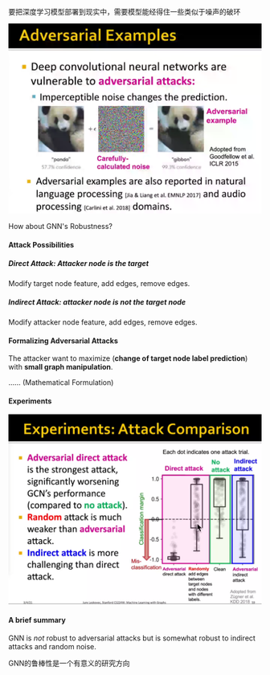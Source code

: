 要把深度学习模型部署到现实中，需要模型能经得住一些类似于噪声的破环

![image-20220725142127828](../pics/Adversarial_attck.png)

How about GNN's Robustness?

#### Attack Possibilities

##### Direct Attack: Attacker node is the target

Modify target node feature, add edges, remove edges.

##### Indirect Attack: attacker node is not the target node

Modify attacker node feature, add edges, remove edges.

#### Formalizing Adversarial Attacks

The attacker want to maximize (**change of target node label prediction**) with **small graph manipulation**.

...... (Mathematical Formulation)

#### Experiments

![image-20220725154502507](..\pics\Attack_Comparison.png)

#### A brief summary

GNN is *not* robust to adversarial attacks but is somewhat robust to indirect attacks and random noise.

GNN的鲁棒性是一个有意义的研究方向